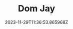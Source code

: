 ---
title: "Dom Jay"
category: "IndieWeb & Personal Blogs"
site_url: https://dominickjay.com/
feed_url: https://dominickjay.com/feed.xml
date: 2023-11-29T11:36:53.865968Z
domain: dominickjay.com

---